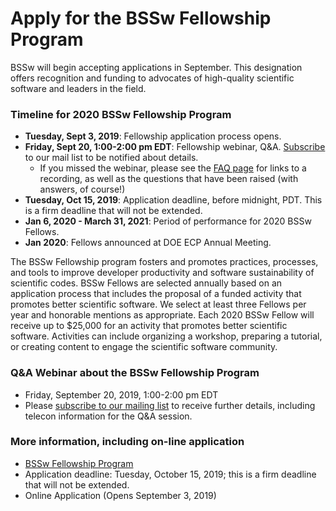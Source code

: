 # Apply for the BSSw Fellowship Program 

BSSw will begin accepting applications in September. This designation offers recognition and funding to advocates of high-quality scientific software and leaders in the field.

### Timeline for 2020 BSSw Fellowship Program

- **Tuesday, Sept 3, 2019**: Fellowship application process opens.
- **Friday, Sept 20, 1:00-2:00 pm EDT**: Fellowship webinar, Q&A. [Subscribe](https://bssw.io/pages/receive-our-email-digest) to our mail list to be notified about details.
  - If you missed the webinar, please see the [FAQ page](https://bssw.io/resources/bssw-fellowship-program-faq-2019) for links to a recording, as well as the questions that have been raised (with answers, of course!)
- **Tuesday, Oct 15, 2019**: Application deadline, before midnight, PDT. This is a firm deadline that will not be extended.
- **Jan 6, 2020 - March 31, 2021**: Period of performance for 2020 BSSw Fellows.
- **Jan 2020**: Fellows announced at DOE ECP Annual Meeting.


The BSSw Fellowship program fosters and promotes practices, processes, and tools to improve developer productivity and software sustainability of scientific codes. BSSw Fellows are selected annually based on an application process that includes the proposal of a funded activity that promotes better scientific software. We select at least three Fellows per year and honorable mentions as appropriate. Each 2020 BSSw Fellow will receive up to $25,000 for an activity that promotes better scientific software. Activities can include organizing a workshop, preparing a tutorial, or creating content to engage the scientific software community. 

### Q&A Webinar about the BSSw Fellowship Program
- Friday, September 20, 2019, 1:00-2:00 pm EDT 
- Please [subscribe to our mailing list](https://bssw.io/pages/receive-our-email-digest) to receive further details, including telecon information for the Q&A session.

### More information, including on-line application
- [BSSw Fellowship Program](https://bssw.io/fellowship)
- Application deadline: Tuesday, October 15, 2019; this is a firm deadline that will not be extended.
- Online Application (Opens September 3, 2019)
